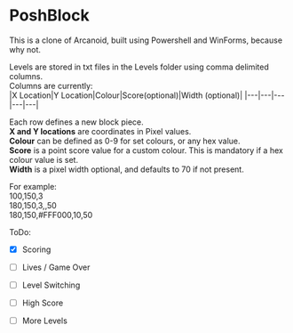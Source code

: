 # PoshBlock

This is a clone of Arcanoid, built using Powershell and WinForms, because why not. 

Levels are stored in txt files in the Levels folder using comma delimited columns.   
Columns are currently:  
|X Location|Y Location|Colour|Score(optional)|Width (optional)|
|---|---|---|---|---|

Each row defines a new block piece.  
**X and Y locations** are coordinates in Pixel values.  
**Colour** can be defined as 0-9 for set colours, or any hex value.   
**Score** is a point score value for a custom colour. This is mandatory if a hex colour value is set.  
**Width** is a pixel width optional, and defaults to 70 if not present. 

For example:  
100,150,3  
180,150,3,,50  
180,150,#FFF000,10,50

ToDo:
- [x] Scoring
- [ ] Lives / Game Over
- [ ] Level Switching
- [ ] High Score
- [ ] More Levels


